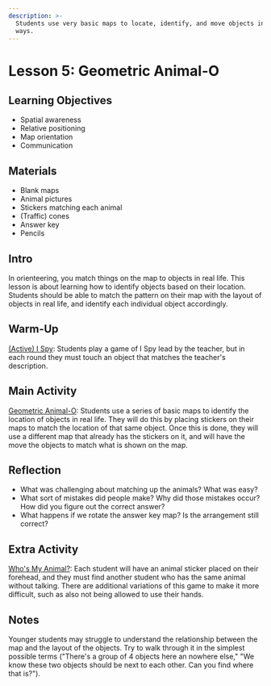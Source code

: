 ```yaml
---
description: >-
  Students use very basic maps to locate, identify, and move objects in precise
  ways.
---
```


# Lesson 5: Geometric Animal-O

## Learning Objectives

* Spatial awareness
* Relative positioning
* Map orientation
* Communication

## Materials

* Blank maps
* Animal pictures
* Stickers matching each animal
* \(Traffic\) cones
* Answer key
* Pencils

## Intro

In orienteering, you match things on the map to objects in real life. This lesson is about learning how to identify objects based on their location. Students should be able to match the pattern on their map with the layout of objects in real life, and identify each individual object accordingly.

## Warm-Up

[\(Active\) I Spy](https://www.google.com/url?q=https%3A%2F%2Fnavgames.force.com%2Factivities%2Fs%2Fdetail%2Fa2j1K0000014rMjQAI&sa=D&sntz=1&usg=AFQjCNExRwsjS_Zb7643us1MF1OqmNx38Q): Students play a game of I Spy lead by the teacher, but in each round they must touch an object that matches the teacher's description.

## Main Activity

[Geometric Animal-O](https://www.google.com/url?q=https%3A%2F%2Fnavigationgames.lightning.force.com%2Flightning%2Fr%2FActivity__c%2Fa2j1K0000014rMtQAI%2Fview&sa=D&sntz=1&usg=AFQjCNEd3YLlr128B7ZHBNAzenmU8gwdDg): Students use a series of basic maps to identify the location of objects in real life. They will do this by placing stickers on their maps to match the location of that same object. Once this is done, they will use a different map that already has the stickers on it, and will have the move the objects to match what is shown on the map.

## Reflection

* What was challenging about matching up the animals? What was easy?
* What sort of mistakes did people make? Why did those mistakes occur? How did you figure out the correct answer?
* What happens if we rotate the answer key map? Is the arrangement still correct?

## Extra Activity

[Who's My Animal?](https://www.google.com/url?q=https%3A%2F%2Fnavgames.force.com%2Factivities%2Fs%2Fdetail%2Fa2j1K0000014rMUQAY&sa=D&sntz=1&usg=AFQjCNGEwqHXFLaeXohsVXUOd83i_kIYvA): Each student will have an animal sticker placed on their forehead, and they must find another student who has the same animal without talking. There are additional variations of this game to make it more difficult, such as also not being allowed to use their hands.

## Notes

Younger students may struggle to understand the relationship between the map and the layout of the objects. Try to walk through it in the simplest possible terms \("There's a group of 4 objects here an nowhere else," "We know these two objects should be next to each other. Can you find where that is?"\).

